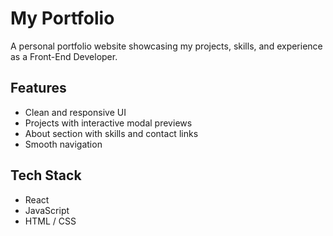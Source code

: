# My Portfolio

A personal portfolio website showcasing my projects, skills, and experience as a Front-End Developer.  


## Features
- Clean and responsive UI  
- Projects with interactive modal previews  
- About section with skills and contact links  
- Smooth navigation  

## Tech Stack
- React  
- JavaScript
- HTML / CSS  
